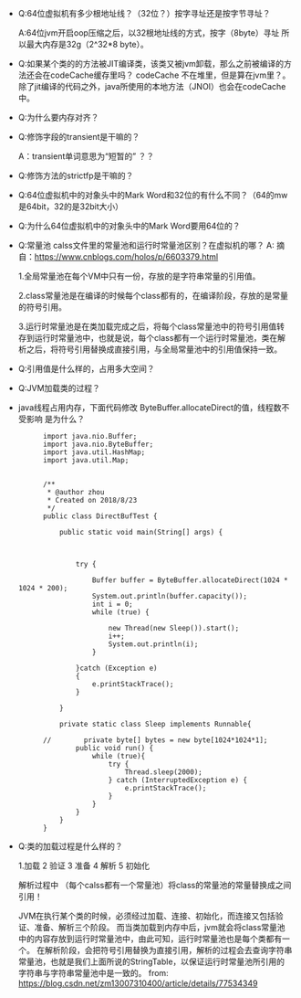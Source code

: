 
* Q:64位虚拟机有多少根地址线？（32位？）按字寻址还是按字节寻址？

   A:64位jvm开启oop压缩之后，以32根地址线的方式，按字（8byte）寻址 所以最大内存是32g（2^32*8 byte）。

* Q:如果某个类的的方法被JIT编译类，该类又被jvm卸载，那么之前被编译的方法还会在codeCache缓存里吗？
codeCache 不在堆里，但是算在jvm里？。除了jit编译的代码之外，java所使用的本地方法（JNOI）也会在codeCache中。

* Q:为什么要内存对齐？


* Q:修饰字段的transient是干嘛的？

  A：transient单词意思为“短暂的” ？？


* Q:修饰方法的strictfp是干嘛的？

* Q:64位虚拟机中的对象头中的Mark Word和32位的有什么不同？（64的mw是64bit，32的是32bit大小） 

* Q:为什么64位虚拟机中的对象头中的Mark Word要用64位的？ 

* Q:常量池 calss文件里的常量池和运行时常量池区别？在虚拟机的哪？
  A:    摘自：https://www.cnblogs.com/holos/p/6603379.html            
  
    1.全局常量池在每个VM中只有一份，存放的是字符串常量的引用值。
    
    2.class常量池是在编译的时候每个class都有的，在编译阶段，存放的是常量的符号引用。
    
    3.运行时常量池是在类加载完成之后，将每个class常量池中的符号引用值转存到运行时常量池中，也就是说，每个class都有一个运行时常量池，类在解析之后，将符号引用替换成直接引用，与全局常量池中的引用值保持一致。
    
* Q:引用值是什么样的，占用多大空间？

* Q:JVM加载类的过程？



* java线程占用内存，下面代码修改 ByteBuffer.allocateDirect的值，线程数不受影响 是为什么？

            import java.nio.Buffer;
            import java.nio.ByteBuffer;
            import java.util.HashMap;
            import java.util.Map;
            
            
            /**
             * @author zhou
             * Created on 2018/8/23
             */
            public class DirectBufTest {
            
                public static void main(String[] args) {
            
            
            
                    try {
            
                        Buffer buffer = ByteBuffer.allocateDirect(1024 * 1024 * 200);
                        System.out.println(buffer.capacity());
                        int i = 0;
                        while (true) {
            
                            new Thread(new Sleep()).start();
                            i++;
                            System.out.println(i);
                        }
            
                    }catch (Exception e)
                    {
                        e.printStackTrace();
                    }
            
                }
            
                private static class Sleep implements Runnable{
            
            //        private byte[] bytes = new byte[1024*1024*1];
                    public void run() {
                        while (true){
                            try {
                                Thread.sleep(2000);
                            } catch (InterruptedException e) {
                                e.printStackTrace();
                            }
                        }
                    }
                }
            }


* Q:类的加载过程是什么样的？


    1.加载 2 验证  3 准备 4 解析 5 初始化

    解析过程中 （每个calss都有一个常量池）将class的常量池的常量替换成之间引用！

    JVM在执行某个类的时候，必须经过加载、连接、初始化，而连接又包括验证、准备、解析三个阶段。
    而当类加载到内存中后，jvm就会将class常量池中的内容存放到运行时常量池中，由此可知，运行时常量池也是每个类都有一个。
    在解析阶段，会把符号引用替换为直接引用，解析的过程会去查询字符串常量池，也就是我们上面所说的StringTable，以保证运行时常量池所引用的字符串与字符串常量池中是一致的。
    from: https://blog.csdn.net/zm13007310400/article/details/77534349